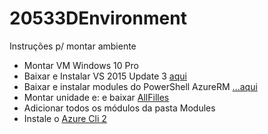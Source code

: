 # 20533DEnvironment
Instruções p/ montar ambiente


<ul>
<li>Montar VM Windows 10 Pro</li>
<li>Baixar e Instalar VS 2015 Update 3 <a target="_blank" href="https://my.visualstudio.com/downloads">aqui</a></li>
<li>Baixar e instalar modules do PowerShell AzureRM <a  target="_blank" href="https://docs.microsoft.com/en-us/powershell/azure/install-azurerm-ps?view=azurermps-5.1.1">...aqui</a> </li>
<li>Montar unidade e: e baixar <a a  target="_blank" href="https://github.com/MicrosoftLearning/20533-ImplementingMicrosoftAzureInfrastructureSolutions/tree/master/Allfiles">AllFilles</a></li>
<li>Adicionar todos os módulos da pasta Modules</li>
<li>Instale o <a target="_blank" href="https://docs.microsoft.com/en-us/cli/azure/install-azure-cli?view=azure-cli-latest">Azure Cli 2</a></li>
</ul>